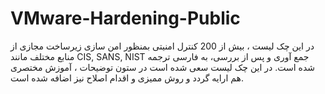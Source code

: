 # VMware-Hardening-Public
در این چک لیست ، بیش از 200 کنترل امنیتی بمنظور امن سازی زیرساخت مجازی از منابع مختلف مانند CIS, SANS, NIST  جمع آوری و پس از بررسی، به فارسی ترجمه شده است.
در این چک لیست سعی شده است در ستون توضیحات ، آموزش مختصری هم ارایه گردد و روش ممیزی و اقدام اصلاح نیز اضافه شده است. 
